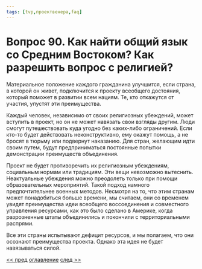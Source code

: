 ```yaml
---
tags: [tvp,проектвенера,faq]
---
```

# Вопрос 90. Как найти общий язык со Средним Востоком? Как разрешить вопрос с религией?

Материальное положение каждого гражданина улучшится, если страна, в которой он живет, подключится к проекту всеобщего достояния, который поможет в развитии всем нациям. Те, кто откажутся от участия, упустят эти преимущества.

Каждый человек, независимо от своих религиозных убеждений, может вступить в проект, но он не может навязать свои взгляды другим. Люди смогут путешествовать куда угодно без каких-либо ограничений. Если кто-то будет действовать неконструктивно, ему окажут помощь, а не бросят в тюрьму или подвернут наказанию. Для стран, желающим идти своим путем, будут предприниматься постоянные попытки демонстрации преимуществ объединения.

Проект не будет противоречить их религиозным убеждениям, социальным нормам или традициям. Эти вещи невозможно вытеснить. Неактуальные убеждения можно преодолеть только при помощи образовательных мероприятий. Такой подход намного предпочтительнее военных методов. Несмотря на то, что этим странам может понадобиться больше времени, мы считаем, они со временем увидят преимущества идеи всеобщего воссоединения и совместного управления ресурсами, как это было сделано в Америке, когда разрозненные штаты объединились и покончили с территориальными распрями.

Все эти страны испытывают дефицит ресурсов, и мы полагаем, что они осознают преимущества проекта. Однако эта идея не будет навязываться силой.

[<< пред](Вопрос%2089.%20Каким%20образом%20будет%20решена%20проблема%20чрезмерности%20(скажем,%20если%20человек%20или%20группа%20людей%20пожелают%20больше,%20чем%20доступно).md) [оглавление](FAQ%20%D0%BF%D0%BE%20%D0%BF%D1%80%D0%BE%D0%B5%D0%BA%D1%82%D1%83%20%C2%AB%D0%92%D0%B5%D0%BD%D0%B5%D1%80%D0%B0%C2%BB.md) [след >>](Вопрос%2091.%20Как%20проект%20соотносится%20с%20религией.md)
